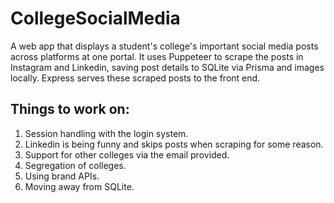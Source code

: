 # CollegeSocialMedia
A web app that displays a student's college's important social media posts across platforms at one portal. It uses Puppeteer to scrape the posts in Instagram and Linkedin, saving post details to SQLite via Prisma and images locally. Express serves these scraped posts to the front end.

## Things to work on:
1. Session handling with the login system.
2. Linkedin is being funny and skips posts when scraping for some reason.
3. Support for other colleges via the email provided.
4. Segregation of colleges.
5. Using brand APIs.
6. Moving away from SQLite.
